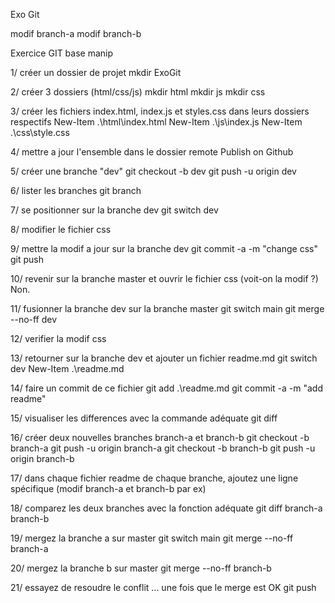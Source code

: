 Exo Git

modif branch-a
modif branch-b

Exercice GIT base manip 

1/ créer un dossier de projet 
	mkdir ExoGit

2/ créer 3 dossiers (html/css/js)
	mkdir html
	mkdir js
	mkdir css

3/ créer les fichiers index.html, index.js et styles.css dans leurs dossiers respectifs
	New-Item .\html\index.html
	New-Item .\js\index.js
	New-Item .\css\style.css

4/ mettre a jour l'ensemble dans le dossier remote
	Publish on Github

5/ créer une branche "dev"
	git checkout -b dev
	git push -u origin dev

6/ lister les branches
	git branch

7/ se positionner sur la branche dev
	git switch dev

8/ modifier le fichier css 

9/ mettre la modif a jour sur la branche dev
	git commit -a -m "change css"
	git push

10/ revenir sur la branche master et ouvrir le fichier css (voit-on la modif ?)
	Non.

11/ fusionner la branche dev sur la branche master 
	git switch main
	git merge --no-ff dev

12/ verifier la modif css

13/ retourner sur la branche dev et ajouter un fichier readme.md
	git switch dev
	New-Item .\readme.md

14/ faire un commit de ce fichier 
	git add .\readme.md
	git commit -a -m "add readme"

15/ visualiser les differences avec la commande adéquate
	git diff

16/ créer deux nouvelles branches branch-a et branch-b
	git checkout -b branch-a
	git push -u origin branch-a
	git checkout -b branch-b
	git push -u origin branch-b

17/  dans chaque fichier readme de chaque branche, ajoutez une ligne spécifique (modif branch-a et branch-b par ex)

18/ comparez les deux branches avec la fonction adéquate 
	git diff branch-a branch-b

19/ mergez la branche a sur master 
	git switch main
	git merge --no-ff branch-a

20/ mergez la branche b sur master 
	git merge --no-ff branch-b

21/ essayez de resoudre le conflit ... 
	une fois que le merge est OK
	git push



